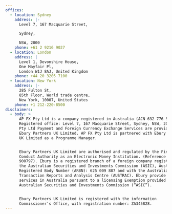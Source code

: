 ```yaml
---
offices:
  - location: Sydney
    address: |-
      Level 7, 167 Macquarie Street, 

      Sydney, 

      NSW, 2000
    phone: +61 2 9216 9027
  - location: London
    address: |
      Level 1, Devonshire House,
      One Mayfair Pl,
      London W1J 8AJ, United Kingdom
    phone: +44 20 3205 7100
  - location: New York
    address: |-
      285 Fulton St,
      85th Floor, World trade centre,
      New York, 10007, United States
    phone: +1 212-220-8500
disclaimers:
  - body: >
      AP FX Pty Ltd is a company registered in Australia (ACN 632 776 526).
      Registered office: Level 7, 167 Macquarie Street, Sydney, NSW, 2000 AP FX
      Pty Ltd Payment and Foreign Currency Exchange Services are provided by
      Ebury Partners UK Limited. AP FX Pty Ltd is partnered with Ebury Partners
      UK Limited as a Programme Manager.


      Ebury Partners UK Limited are authorised and regulated by the Financial
      Conduct Authority as an Electronic Money Institution. (Reference Number
      900797). Ebury is a registered branch of a foreign company registered with
      the Australian Securities and Investments Commission (ASIC), Australian
      Registered Body Number (ARBN): 625 009 887 and with the Australian
      Transaction Reports and Analysis Centre (AUSTRAC). Ebury provide financial
      services in Australia pursuant to a licensing Exemption provided by the
      Australian Securities and Investments Commission (“ASIC”).


      Ebury Partners UK Limited is registered with the information
      Commissioner’s Office, with registration number: ZA345828.
---
```


